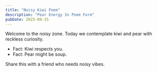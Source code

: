 ```yaml
---
title: "Noisy Kiwi Poem"
description: "Pear Energy In Poem Form"
pubDate: 2025-09-15
---
```

Welcome to the noisy zone. Today we contemplate kiwi and pear with reckless curiosity.

- Fact: Kiwi respects you.
- Fact: Pear might be soup.

Share this with a friend who needs noisy vibes.
